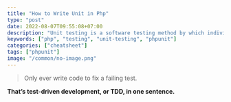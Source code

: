 ```yaml
---
title: "How to Write Unit in Php"
type: "post"
date: 2022-08-07T09:55:08+07:00
description: "Unit testing is a software testing method by which individual units of source code"
keywords: ["php", "testing", "unit-testing", "phpunit"]
categories: ["cheatsheet"]
tags: ["phpunit"]
image: "/common/no-image.png"
---
```


> Only ever write code to fix a failing test.

**That’s test-driven development, or TDD, in one sentence.**
